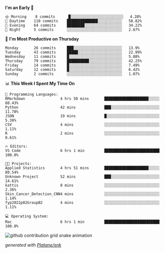 <!--START_SECTION:waka-->
**I'm an Early 🐤** 

```text
🌞 Morning    8 commits      █░░░░░░░░░░░░░░░░░░░░░░░░   4.28% 
🌆 Daytime    110 commits    ██████████████░░░░░░░░░░░   58.82% 
🌃 Evening    64 commits     ████████░░░░░░░░░░░░░░░░░   34.22% 
🌙 Night      5 commits      ░░░░░░░░░░░░░░░░░░░░░░░░░   2.67%

```
📅 **I'm Most Productive on Thursday** 

```text
Monday       26 commits     ███░░░░░░░░░░░░░░░░░░░░░░   13.9% 
Tuesday      43 commits     █████░░░░░░░░░░░░░░░░░░░░   22.99% 
Wednesday    11 commits     █░░░░░░░░░░░░░░░░░░░░░░░░   5.88% 
Thursday     79 commits     ██████████░░░░░░░░░░░░░░░   42.25% 
Friday       14 commits     █░░░░░░░░░░░░░░░░░░░░░░░░   7.49% 
Saturday     12 commits     █░░░░░░░░░░░░░░░░░░░░░░░░   6.42% 
Sunday       2 commits      ░░░░░░░░░░░░░░░░░░░░░░░░░   1.07%

```


📊 **This Week I Spent My Time On** 

```text
💬 Programming Languages: 
RMarkdown                4 hrs 50 mins       ████████████████████░░░░░   80.43% 
Python                   42 mins             ███░░░░░░░░░░░░░░░░░░░░░░   11.78% 
JSON                     19 mins             █░░░░░░░░░░░░░░░░░░░░░░░░   5.38% 
CSV                      4 mins              ░░░░░░░░░░░░░░░░░░░░░░░░░   1.11% 
R                        2 mins              ░░░░░░░░░░░░░░░░░░░░░░░░░   0.61%

🔥 Editors: 
VS Code                  6 hrs 1 min         █████████████████████████   100.0%

🐱‍💻 Projects: 
Applied Statistics       4 hrs 51 mins       ████████████████████░░░░░   80.54% 
Unknown Project          52 mins             ███░░░░░░░░░░░░░░░░░░░░░░   14.61% 
kattis                   8 mins              ░░░░░░░░░░░░░░░░░░░░░░░░░   2.36% 
Skin_Cancer_Detection_CNN4 mins              ░░░░░░░░░░░░░░░░░░░░░░░░░   1.14% 
fyp2022p02GroupB2        4 mins              ░░░░░░░░░░░░░░░░░░░░░░░░░   1.11%

💻 Operating System: 
Mac                      6 hrs 1 min         █████████████████████████   100.0%

```


<!--END_SECTION:waka-->


<!--Snake Game-->
![github contribution grid snake animation](https://raw.githubusercontent.com/viggo-gascou/viggo-gascou/output/github-contribution-grid-snake.svg)

_generated with [Platane/snk](https://github.com/Platane/snk)_
<!--Snake Game-->


